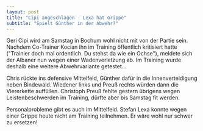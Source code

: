```yaml
---
layout: post
title: "Cipi angeschlagen - Lexa hat Grippe"
subtitle: "Spielt Günther in der Abwehr?"
---
```


Geri Cipi wird am Samstag in Bochum wohl nicht mit von der Partie sein. Nachdem Co-Trainer Kocian ihn im Training öffentlich kritisiert hatte ("Trainier doch mal ordentlich. Du stehst da wie ein Ochse"), meldete sich der Albaner nun wegen einer Wadenverletzung ab. Im Training wurde deshalb eine weitere Abwehrvariante getestet...

Chris rückte ins defensive Mittelfeld, Günther dafür in die Innenverteidigung neben Bindewald. Wiedener links und Preuß rechts würden dann die Viererkette auffüllen. Christoph Preuß fehlte gestern übrigens wegen Leistenbeschwerden im Training, dürfte aber bis Samstag fit werden.  
  
Personalprobleme gibt es auch im Mittelfeld. Stefan Lexa konnte wegen einer Grippe heute nicht am Training teilnehmen. Er wäre wohl nur schwer  zu ersetzen!
